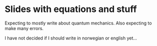 
# Slides with equations and stuff


Expecting to mostly write about quantum mechanics.
Also expecting to make many errors. 

I have not decided if I should write in norwegian or english yet...